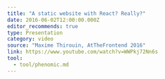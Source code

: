 ```yaml
---
title: "A static website with React? Really?"
date: 2016-06-02T12:00:00.000Z
editor_recommends: true
type: Presentation
category: video
source: "Maxime Thirouin, AtTheFrontend 2016"
link: https://www.youtube.com/watch?v=WWPkj72Nn6s
tool:
  - tool/phenomic.md
---
```

